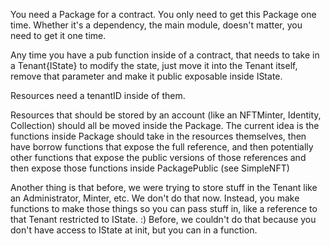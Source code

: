 You need a Package for a contract. You only need to get this Package one time. Whether it's a dependency, the main module, doesn't matter, you need  to get it one time.

Any time you have a pub function inside of a contract, that needs to take in a Tenant{IState} to modify the state, just move it into the Tenant itself, remove that parameter and make it public exposable inside IState.

Resources need a tenantID inside of them.

Resources that should be stored by an account (like an NFTMinter, Identity, Collection) should all be moved inside the Package. The current idea is the functions inside Package should take in the resources themselves, then have borrow functions that expose the full reference, and then potentially other functions that expose the public versions of those references and then expose those functions inside PackagePublic (see SimpleNFT)

Another thing is that before, we were trying to store stuff in the Tenant like an Administrator, Minter, etc. We don't do that now. Instead, you make functions to make those things so you can pass stuff in, like a reference to that Tenant restricted to IState. :) Before, we couldn't do that because you don't have access to IState at init, but you can in a function.
